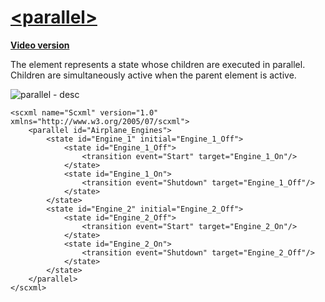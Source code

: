 # [\<parallel\>](https://www.w3.org/TR/scxml/#parallel)

**[Video version](https://youtu.be/VOKu7TYXN_s)**

The element represents a state whose children are executed in parallel. Children are simultaneously active when the parent element is active.

![parallel - desc](https://user-images.githubusercontent.com/18611095/28107368-2b312c64-66f0-11e7-823b-8fe941904f91.png)

```
<scxml name="Scxml" version="1.0" xmlns="http://www.w3.org/2005/07/scxml">
	<parallel id="Airplane_Engines">
		<state id="Engine_1" initial="Engine_1_Off">
			<state id="Engine_1_Off">
				<transition event="Start" target="Engine_1_On"/>
			</state>
			<state id="Engine_1_On">
				<transition event="Shutdown" target="Engine_1_Off"/>
			</state>
		</state>
		<state id="Engine_2" initial="Engine_2_Off">
			<state id="Engine_2_Off">
				<transition event="Start" target="Engine_2_On"/>
			</state>
			<state id="Engine_2_On">
				<transition event="Shutdown" target="Engine_2_Off"/>
			</state>
		</state>
	</parallel>
</scxml>
```
